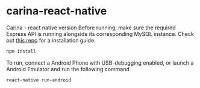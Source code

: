 # carina-react-native

Carina - react native version
Before running, make sure the required Express API is running alongside its corresponding MySQL instance. Check out [this repo](https://github.com/engwesterberg/carina-express-server) for a installation guide.

```bash
npm install
```

To run, connect a Android Phone with USB-debugging enabled, or launch a Android Emulator and run the following command

```bash
react-native run-android
```
